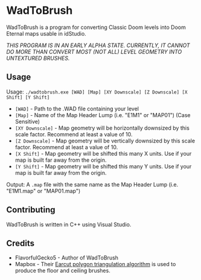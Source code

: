 # WadToBrush
WadToBrush is a program for converting Classic Doom levels into Doom Eternal maps usable in idStudio. 

*THIS PROGRAM IS IN AN EARLY ALPHA STATE. CURRENTLY, IT CANNOT DO MORE THAN CONVERT MOST (NOT ALL) LEVEL GEOMETRY INTO UNTEXTURED BRUSHES.*

## Usage
Usage: `./wadtobrush.exe [WAD] [Map] [XY Downscale] [Z Downscale] [X Shift] [Y Shift]`
* `[WAD]` - Path to the .WAD file containing your level
* `[Map]` - Name of the Map Header Lump (i.e. "E1M1" or "MAP01") (Case Sensitive)
* `[XY Downscale]` - Map geometry will be horizontally downsized by this scale factor. Recommend at least a value of 10.
* `[Z Downscale]` - Map geometry will be vertically downsized by this scale factor. Recommend at least a value of 10.
* `[X Shift]` - Map geometry will be shifted this many X units. Use if your map is built far away from the origin.
* `[Y Shift]` - Map geometry will be shifted this many Y units. Use if your map is built far away from the origin.

Output: A `.map` file with the same name as the Map Header Lump (i.e. "E1M1.map" or "MAP01.map") 

## Contributing
WadToBrush is written in C++ using Visual Studio.

## Credits
* FlavorfulGecko5 - Author of WadToBrush
* Mapbox - Their [Earcut polygon triangulation algorithm](https://github.com/mapbox/earcut.hpp) is used to produce the floor and ceiling brushes.
